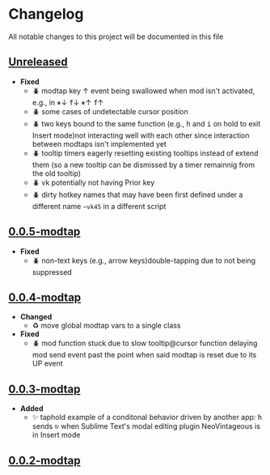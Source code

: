 # Changelog
All notable changes to this project will be documented in this file

[unreleased]: https://github.com/eugenesvk/Win.ahk/compare/0.0.5-modtap...modtap
## [Unreleased]
<!-- - __Added__ -->
  <!-- + :sparkles:  -->
  <!-- new features -->
<!-- - __Changed__ -->
  <!-- +   -->
  <!-- changes in existing functionality -->
<!-- - __Fixed__ -->
  <!-- + :beetle:  -->
  <!-- bug fixes -->
<!-- - __Deprecated__ -->
  <!-- + :poop:  -->
  <!-- soon-to-be removed features -->
<!-- - __Removed__ -->
  <!-- + :wastebasket:  -->
  <!-- now removed features -->
<!-- - __Security__ -->
  <!-- + :lock:  -->
  <!-- vulnerabilities -->
- __Fixed__
  + :beetle: modtap key ↑ event being swallowed when mod isn't activated, e.g., in <kbd>⎈</kbd>↓ <kbd>f</kbd>↓ <kbd>⎈</kbd>↑ <kbd>f</kbd>↑
  + :beetle: some cases of undetectable cursor position
  + :beetle: two keys bound to the same function (e.g., <kbd>h</kbd> and <kbd>i</kbd> on hold to exit Insert mode)not interacting well with each other since interaction between modtaps isn't implemented yet
  + :beetle: tooltip timers eagerly resetting existing tooltips instead of extend them (so a new tooltip can be dismissed by a timer remainnig from the old tooltip)
  + :beetle: vk potentially not having Prior key
  + :beetle: dirty hotkey names that may have been first defined under a different name `~vk45` in a different script


[0.0.5-modtap]: https://github.com/eugenesvk/Win.ahk/releases/tag/0.0.5-modtap
## [0.0.5-modtap]
- __Fixed__
  + :beetle: non-text keys (e.g., arrow keys)double-tapping due to not being suppressed

[0.0.4-modtap]: https://github.com/eugenesvk/Win.ahk/releases/tag/0.0.4-modtap
## [0.0.4-modtap]
- __Changed__
  + :recycle: move global modtap vars to a single class
- __Fixed__
  + :beetle: mod function stuck due to slow tooltip@cursor function delaying mod send event past the point when said modtap is reset due to its UP event

[0.0.3-modtap]: https://github.com/eugenesvk/Win.ahk/releases/tag/0.0.3-modtap
## [0.0.3-modtap]
- __Added__
  + :sparkles: taphold example of a conditonal behavior driven by another app: <kbd>h</kbd> sends <kbd>⎋</kbd> when Sublime Text's modal editing plugin NeoVintageous is in Insert mode

[0.0.2-modtap]: https://github.com/eugenesvk/Win.ahk/releases/tag/0.0.2-modtap
## [0.0.2-modtap]
